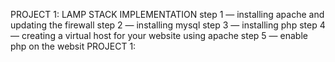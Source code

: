 
PROJECT 1: LAMP STACK IMPLEMENTATION
step 1 — installing apache and updating the firewall
step 2 — installing mysql
step 3 — installing php
step 4 — creating a virtual host for your website using apache
step 5 — enable php on the websit
PROJECT 1: 

